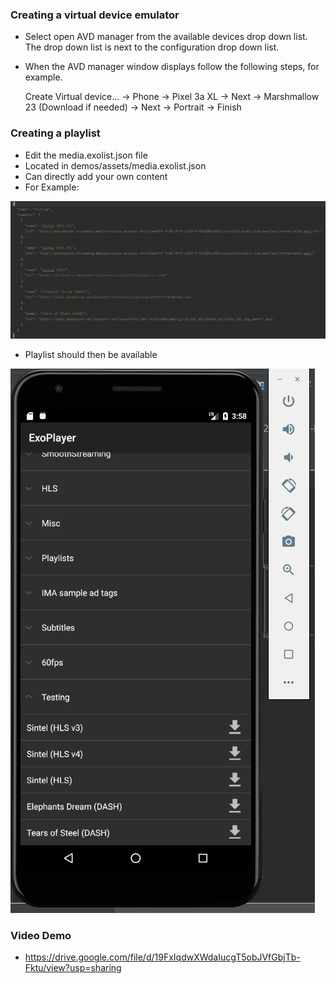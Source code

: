 ### Creating a virtual device emulator ###
* Select open AVD manager from the available devices drop down list. The drop down list is next to the configuration drop down list.
* When the AVD manager window displays follow the following steps, for example. 

  Create Virtual device... -> Phone -> Pixel 3a XL -> Next -> Marshmallow 23 (Download if needed) -> Next -> Portrait -> Finish
  
### Creating a playlist ###
* Edit the media.exolist.json file
* Located in demos/assets/media.exolist.json
* Can directly add your own content 
* For Example:

![](../Images/mediExolist.png)

* Playlist should then be available
 
 ![](../Images/playlist.png)
 
 ### Video Demo ###
* https://drive.google.com/file/d/19FxIqdwXWdaIucgT5obJVfGbjTb-Fktu/view?usp=sharing
